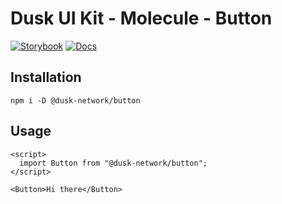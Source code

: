 # Dusk UI Kit - Molecule - Button

[![Storybook](https://img.shields.io/badge/Storybook-Component_Playground-%23FF4785?style=flat&logo=storybook)](https://dusk-network.github.io/dusk-ui-kit/?path=/story/components-atoms-button)
[![Docs](https://img.shields.io/badge/Documentation-%235E35CF?style=flat)](https://dusk-network.github.io/dusk-ui-kit/docs/components/atoms/button)

## Installation

```
npm i -D @dusk-network/button
```

## Usage

<!-- MARKDOWN-AUTO-DOCS:START (CODE:src=../../../examples/src/molecules/button/Button_01.svelte) -->
<!-- The below code snippet is automatically added from ../../../examples/src/molecules/button/Button_01.svelte -->
```svelte
<script>
  import Button from "@dusk-network/button";
</script>

<Button>Hi there</Button>
```
<!-- MARKDOWN-AUTO-DOCS:END -->
